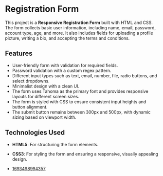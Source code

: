 # Registration Form

This project is a **Responsive Registration Form** built with HTML and CSS. The form collects basic user information, including name, email, password, account type, age, and more. It also includes fields for uploading a profile picture, writing a bio, and accepting the terms and conditions.

## Features

- User-friendly form with validation for required fields.
- Password validation with a custom regex pattern.
- Different input types such as text, email, number, file, radio buttons, and select dropdowns.
- Minimalist design with a clean UI.
- The form uses Tahoma as the primary font and provides responsive layouts for different screen sizes.
- The form is styled with CSS to ensure consistent input heights and button alignment.
- The submit button remains between 300px and 500px, with dynamic sizing based on viewport width.
## Technologies Used

- **HTML5**: For structuring the form elements.
- **CSS3**: For styling the form and ensuring a responsive, visually appealing design.

- [1693498994357](https://github.com/user-attachments/assets/b3acd4da-a19c-4f58-89a6-fce840aadf63)
